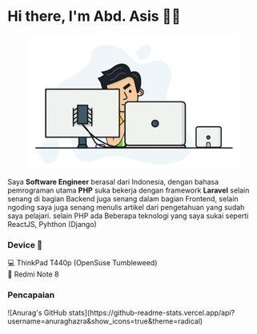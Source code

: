 <h1>Hi there, I'm Abd. Asis 👨‍💻</h1>

<p align="center">
    <img height="270px" width="auto" src="https://github.com/abdasis/abdasis/blob/98443ad079b0a7a0d45d1b5e3f8186bb9ebc1ecd/programmer-gif.gif" alt="">
</p>

Saya <b>Software Engineer</b> berasal dari Indonesia, dengan bahasa pemrograman utama <b>PHP</b> suka bekerja dengan framework <b>Laravel</b> selain senang di bagian Backend juga senang dalam bagian Frontend, selain ngoding saya juga senang menulis artikel
dari pengetahuan yang sudah saya pelajari. selain PHP ada Beberapa teknologi yang saya sukai seperti ReactJS, Pyhthon (Django)

<h3>Device 🤩</h3>

<p>
    💻 ThinkPad T440p (OpenSuse Tumbleweed)
    <br> 📱 Redmi Note 8
</p>


<h3>Pencapaian</h3>
![Anurag's GitHub stats](https://github-readme-stats.vercel.app/api?username=anuraghazra&show_icons=true&theme=radical)

